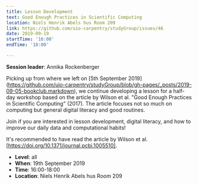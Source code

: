 ```yaml
---
title: Lesson Development
text: Good Enough Practices in Scientific Computing
location: Niels Henrik Abels hus Room 209
link: https://github.com/uio-carpentry/studyGroup/issues/46
date: 2019-09-19
startTime: '16:00'
endTime: '18:00'

---
```


**Session leader**: Annika Rockenberger

Picking up from where we left on [5th September 2019]
(https://github.com/uio-carpentry/studyGroup/blob/gh-pages/_posts/2019-09-05-bookclub.markdown), 
we continue developing a lesson for a half-day workshop based on the article by 
Wilson et al. "Good Enough Practices in Scientific Computing" (2017).
The article focuses not so much on computing but general digital literacy and good routines.

Join if you are interested in lesson development, digital literacy, and how to improve our daily data and computational habits!

It's recommended to have read the article by Wilson et al. [https://doi.org/10.1371/journal.pcbi.1005510].

- **Level**: all 
- **When**: 19th September 2019
- **Time**: 16:00-18:00
- **Location**:  Niels Henrik Abels hus Room 209
